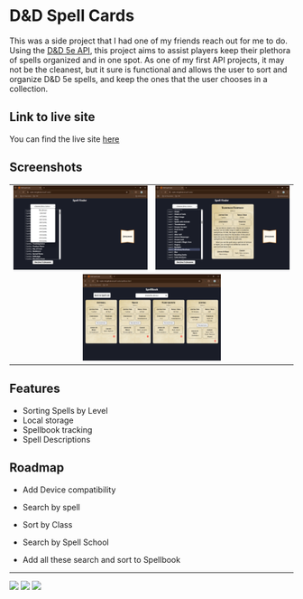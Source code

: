 
# D&D Spell Cards
This was a side project that I had one of my friends reach out for me to do. 
Using the [D&D 5e API](https://www.dnd5eapi.co/), this project aims to assist players keep their plethora of spells organized and in one spot. As one of my first API projects, it may not be the cleanest, but it sure is functional
and allows the user to sort and organize D&D 5e spells, and keep the ones that the user chooses in a collection.


## Link to live site
You can find the live site [here](https://myles-reid.github.io/spell-cards/)

## Screenshots
<div align="center">
  <table style="border-collapse: collapse; border:none;">
    <tr style="border:none;">
      <td style="border:none;">
        <img src="./assets/img/Main-Page.png" alt="Main Page SS">
      </td>
      <td style="border:none;">
        <img src="./assets/img/Spell-Card.png" alt="Spell Card SS">
      </td>
    </tr>
    <tr>
      <td colspan="2" align="center" style="border:none;">
        <img src="./assets/img/Spellbook.png" alt="Spellbook SS" style="width:50%; height:auto;">
      </td>
    </tr>
  </table>
</div>

## Features

- Sorting Spells by Level
- Local storage
- Spellbook tracking
- Spell Descriptions


## Roadmap
- Add Device compatibility

- Search by spell

- Sort by Class

- Search by Spell School

- Add all these search and sort to Spellbook

---
 
<p float="left">
  <img
  src="https://img.shields.io/badge/javascript-grey?style=for-the-badge&logo=javascript"
  />
  <img 
  src="https://img.shields.io/badge/html5-%23E34F26.svg?style=for-the-badge&logo=html5&logoColor=white" width="100" 
  />
  <img 
  src="https://img.shields.io/badge/css3-%231572B6.svg?style=for-the-badge&logo=css3&logoColor=white" width="85" 
  /> 
</p>
